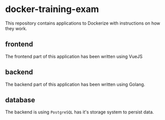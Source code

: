 # docker-training-exam

This repository contains applications to Dockerize with instructions on how they work.

## frontend

The frontend part of this application has been written using VueJS

## backend

The backend part of this application has been written using Golang.

## database

The backend is using `PostgreSQL` has it's storage system to persist data.